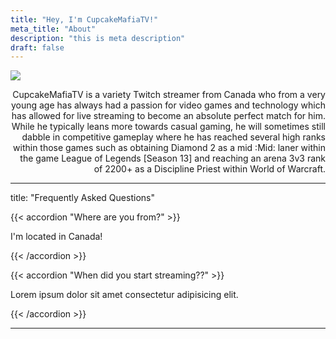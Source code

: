 ```yaml
---
title: "Hey, I'm CupcakeMafiaTV!"
meta_title: "About"
description: "this is meta description"
draft: false
---
```

<p align="left">
  <img src="/images/avatar.png"/>
</p>
<p align="right">
CupcakeMafiaTV is a variety Twitch streamer from Canada who from a very young age has always had a passion for video games and technology which has allowed for live streaming to become an absolute perfect match for him.  While he typically leans more towards casual gaming, he will sometimes still dabble in competitive gameplay where he has reached several high ranks within those games such as obtaining Diamond 2 as a mid :Mid: laner within the game League of Legends [Season 13] and reaching an arena 3v3 rank of 2200+ as a Discipline Priest within World of Warcraft. 
</p>

<hr>

title: "Frequently Asked Questions"

{{< accordion "Where are you from?" >}}

<p align="left">
I'm located in Canada!
</p>
  
{{< /accordion >}}

{{< accordion "When did you start streaming??" >}}

<p align="left">
Lorem ipsum dolor sit amet consectetur adipisicing elit.
  </p>
  
{{< /accordion >}}

<hr>
